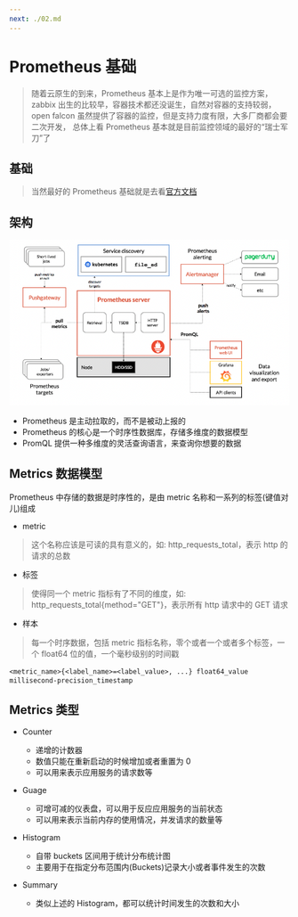```yaml
---
next: ./02.md
---
```


# Prometheus 基础

> 随着云原生的到来，Prometheus 基本上是作为唯一可选的监控方案，
> zabbix 出生的比较早，容器技术都还没诞生，自然对容器的支持较弱，
> open falcon 虽然提供了容器的监控，但是支持力度有限，大多厂商都会要二次开发，
> 总体上看 Prometheus 基本就是目前监控领域的最好的“瑞士军刀”了

## 基础

> 当然最好的 Prometheus 基础就是去看[官方文档](https://prometheus.io/docs/prometheus/latest/getting_started/)

## 架构

![prometheus架构](../asset/prometheus_architecture.png)

- Prometheus 是主动拉取的，而不是被动上报的
- Prometheus 的核心是一个时序性数据库，存储多维度的数据模型
- PromQL 提供一种多维度的灵活查询语言，来查询你想要的数据

## Metrics 数据模型

Prometheus 中存储的数据是时序性的，是由 metric 名称和一系列的标签(键值对儿)组成

- metric

> 这个名称应该是可读的具有意义的，如: http_requests_total，表示 http 的请求的总数

- 标签

> 使得同一个 metric 指标有了不同的维度，如: http_requests_total{method="GET"}，表示所有 http 请求中的 GET 请求

- 样本

> 每一个时序数据，包括 metric 指标名称，零个或者一个或者多个标签，一个 float64 位的值，一个毫秒级别的时间戳

```
<metric_name>{<label_name>=<label_value>, ...} float64_value millisecond-precision_timestamp
```

## Metrics 类型

- Counter

  - 递增的计数器
  - 数值只能在重新启动的时候增加或者重置为 0
  - 可以用来表示应用服务的请求数等

- Guage

  - 可增可减的仪表盘，可以用于反应应用服务的当前状态
  - 可以用来表示当前内存的使用情况，并发请求的数量等

- Histogram

  - 自带 buckets 区间用于统计分布统计图
  - 主要用于在指定分布范围内(Buckets)记录大小或者事件发生的次数

- Summary
  - 类似上述的 Histogram，都可以统计时间发生的次数和大小
